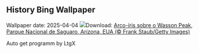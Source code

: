 ## History Bing Wallpaper
Wallpaper date: 2025-04-04
![](https://www.bing.com/th?id=OHR.SaguaroRainbow_PT-BR3397933674_UHD.jpg&w=1000)Download: [Arco-íris sobre o Wasson Peak, Parque Nacional de Saguaro, Arizona, EUA (© Frank Staub/Getty Images)](https://www.bing.com/th?id=OHR.SaguaroRainbow_PT-BR3397933674_UHD.jpg)

Auto get programm by LtgX
